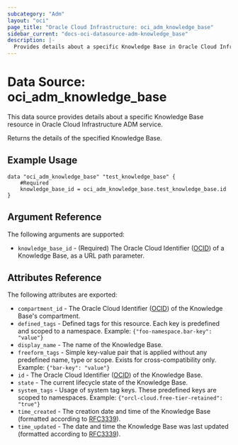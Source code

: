 ```yaml
---
subcategory: "Adm"
layout: "oci"
page_title: "Oracle Cloud Infrastructure: oci_adm_knowledge_base"
sidebar_current: "docs-oci-datasource-adm-knowledge_base"
description: |-
  Provides details about a specific Knowledge Base in Oracle Cloud Infrastructure ADM service
---
```


# Data Source: oci_adm_knowledge_base
This data source provides details about a specific Knowledge Base resource in Oracle Cloud Infrastructure ADM service.

Returns the details of the specified Knowledge Base.

## Example Usage

```hcl
data "oci_adm_knowledge_base" "test_knowledge_base" {
	#Required
	knowledge_base_id = oci_adm_knowledge_base.test_knowledge_base.id
}
```

## Argument Reference

The following arguments are supported:

* `knowledge_base_id` - (Required) The Oracle Cloud Identifier ([OCID](https://docs.cloud.oracle.com/iaas/Content/General/Concepts/identifiers.htm)) of a Knowledge Base, as a URL path parameter.


## Attributes Reference

The following attributes are exported:

* `compartment_id` - The Oracle Cloud Identifier ([OCID](https://docs.cloud.oracle.com/iaas/Content/General/Concepts/identifiers.htm)) of the Knowledge Base's compartment.
* `defined_tags` - Defined tags for this resource. Each key is predefined and scoped to a namespace. Example: `{"foo-namespace.bar-key": "value"}` 
* `display_name` - The name of the Knowledge Base.
* `freeform_tags` - Simple key-value pair that is applied without any predefined name, type or scope. Exists for cross-compatibility only. Example: `{"bar-key": "value"}` 
* `id` - The Oracle Cloud Identifier ([OCID](https://docs.cloud.oracle.com/iaas/Content/General/Concepts/identifiers.htm)) of the Knowledge Base.
* `state` - The current lifecycle state of the Knowledge Base.
* `system_tags` - Usage of system tag keys. These predefined keys are scoped to namespaces. Example: `{"orcl-cloud.free-tier-retained": "true"}` 
* `time_created` - The creation date and time of the Knowledge Base (formatted according to [RFC3339](https://datatracker.ietf.org/doc/html/rfc3339)).
* `time_updated` - The date and time the Knowledge Base was last updated (formatted according to [RFC3339](https://datatracker.ietf.org/doc/html/rfc3339)).

